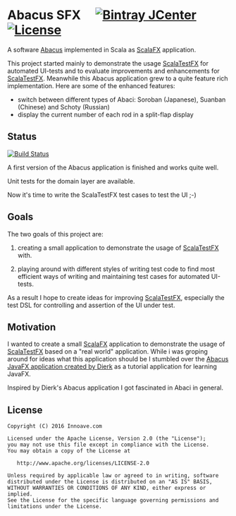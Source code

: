 # Abacus SFX &nbsp;&nbsp;&nbsp; [![Bintray JCenter](https://img.shields.io/bintray/v/haraldmaida/maven/abacussfx.svg?label=release&style=flat-square)](https://bintray.com/haraldmaida/maven/abacussfx) [![License](http://img.shields.io/:license-Apache%202.0-red.svg?style=flat-square)](http://www.apache.org/licenses/LICENSE-2.0.txt)

A software [Abacus](https://en.wikipedia.org/wiki/Abacus) implemented in Scala as [ScalaFX](http://www.scalafx.org) application.

This project started mainly to demonstrate the usage [ScalaTestFX](https://github.com/haraldmaida/ScalaTestFX) for automated UI-tests and to evaluate improvements and enhancements for [ScalaTestFX](https://github.com/haraldmaida/ScalaTestFX). Meanwhile this Abacus application grew to a quite feature rich implementation. Here are some of the enhanced features:

- switch between different types of Abaci: Soroban (Japanese), Suanban (Chinese) and Schoty (Russian)
- display the current number of each rod in a split-flap display

## Status

[![Build Status](https://img.shields.io/travis/haraldmaida/AbacusSFX/master.svg?style=flat-square)](https://travis-ci.org/haraldmaida/AbacusSFX)

A first version of the Abacus application is finished and works quite well.

Unit tests for the domain layer are available.

Now it's time to write the ScalaTestFX test cases to test the UI ;-)

## Goals

The two goals of this project are:

1. creating a small application to demonstrate the usage of [ScalaTestFX](https://github.com/haraldmaida/ScalaTestFX) with.

2. playing around with different styles of writing test code to find most efficient ways of writing and maintaining test cases for automated UI-tests.

As a result I hope to create ideas for improving [ScalaTestFX](https://github.com/haraldmaida/ScalaTestFX), especially the test DSL for controlling and assertion of the UI under test.

## Motivation

I wanted to create a small [ScalaFX](http://www.scalafx.org) application to demonstrate the usage of  [ScalaTestFX](https://github.com/haraldmaida/ScalaTestFX) based on a "real world" application. While i was groping around for ideas what this application should be I stumbled over the [Abacus JavaFX application created by Dierk](https://github.com/Dierk/learnJavaFx) as a tutorial application for learning JavaFX.

Inspired by Dierk's Abacus application I got fascinated in Abaci in general.



## License

    Copyright (C) 2016 Innoave.com

    Licensed under the Apache License, Version 2.0 (the "License");
    you may not use this file except in compliance with the License.
    You may obtain a copy of the License at

       http://www.apache.org/licenses/LICENSE-2.0

    Unless required by applicable law or agreed to in writing, software
    distributed under the License is distributed on an "AS IS" BASIS,
    WITHOUT WARRANTIES OR CONDITIONS OF ANY KIND, either express or implied.
    See the License for the specific language governing permissions and
    limitations under the License.
  
